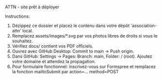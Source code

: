 ATTN - site prêt à déployer

Instructions:
1. Dézippez ce dossier et placez le contenu dans votre dépôt 'association-attn' local.
2. Remplacez assets/images/*.svg par vos photos libres de droits si vous le souhaitez.
3. Vérifiez docs/ contient vos PDF officiels.
4. Ouvrez avec GitHub Desktop: Commit to main -> Push origin.
5. Dans GitHub: Settings -> Pages: Branch: main, Folder: / (root). Ajoutez votre domaine et attendez la propagation.
6. Pour formulaire fonctionnel: inscrivez-vous sur Formspree et remplacez la fonction mailtoSubmit par action=... method=POST
